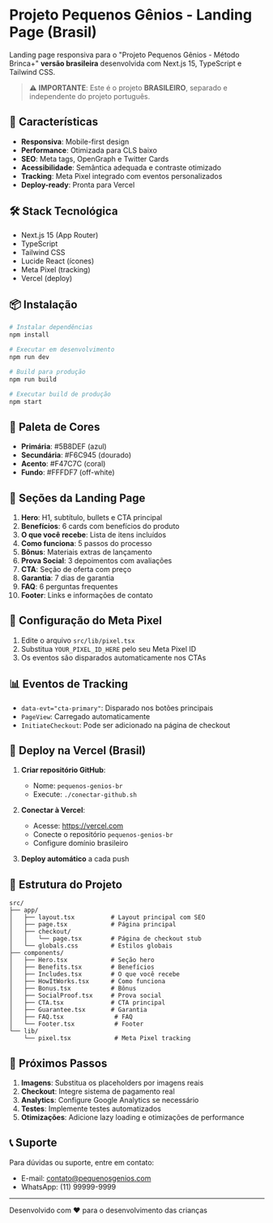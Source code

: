 # Projeto Pequenos Gênios - Landing Page (Brasil)

Landing page responsiva para o "Projeto Pequenos Gênios - Método Brinca+" **versão brasileira** desenvolvida com Next.js 15, TypeScript e Tailwind CSS.

> ⚠️ **IMPORTANTE**: Este é o projeto **BRASILEIRO**, separado e independente do projeto português.

## 🚀 Características

- **Responsiva**: Mobile-first design
- **Performance**: Otimizada para CLS baixo
- **SEO**: Meta tags, OpenGraph e Twitter Cards
- **Acessibilidade**: Semântica adequada e contraste otimizado
- **Tracking**: Meta Pixel integrado com eventos personalizados
- **Deploy-ready**: Pronta para Vercel

## 🛠️ Stack Tecnológica

- Next.js 15 (App Router)
- TypeScript
- Tailwind CSS
- Lucide React (ícones)
- Meta Pixel (tracking)
- Vercel (deploy)

## 📦 Instalação

```bash
# Instalar dependências
npm install

# Executar em desenvolvimento
npm run dev

# Build para produção
npm run build

# Executar build de produção
npm start
```

## 🎨 Paleta de Cores

- **Primária**: #5B8DEF (azul)
- **Secundária**: #F6C945 (dourado)
- **Acento**: #F47C7C (coral)
- **Fundo**: #FFFDF7 (off-white)

## 📱 Seções da Landing Page

1. **Hero**: H1, subtítulo, bullets e CTA principal
2. **Benefícios**: 6 cards com benefícios do produto
3. **O que você recebe**: Lista de itens incluídos
4. **Como funciona**: 5 passos do processo
5. **Bônus**: Materiais extras de lançamento
6. **Prova Social**: 3 depoimentos com avaliações
7. **CTA**: Seção de oferta com preço
8. **Garantia**: 7 dias de garantia
9. **FAQ**: 6 perguntas frequentes
10. **Footer**: Links e informações de contato

## 🔧 Configuração do Meta Pixel

1. Edite o arquivo `src/lib/pixel.tsx`
2. Substitua `YOUR_PIXEL_ID_HERE` pelo seu Meta Pixel ID
3. Os eventos são disparados automaticamente nos CTAs

## 📊 Eventos de Tracking

- `data-evt="cta-primary"`: Disparado nos botões principais
- `PageView`: Carregado automaticamente
- `InitiateCheckout`: Pode ser adicionado na página de checkout

## 🚀 Deploy na Vercel (Brasil)

1. **Criar repositório GitHub**:
   - Nome: `pequenos-genios-br`
   - Execute: `./conectar-github.sh`

2. **Conectar à Vercel**:
   - Acesse: https://vercel.com
   - Conecte o repositório `pequenos-genios-br`
   - Configure domínio brasileiro

3. **Deploy automático** a cada push

## 📁 Estrutura do Projeto

```
src/
├── app/
│   ├── layout.tsx          # Layout principal com SEO
│   ├── page.tsx            # Página principal
│   ├── checkout/
│   │   └── page.tsx        # Página de checkout stub
│   └── globals.css         # Estilos globais
├── components/
│   ├── Hero.tsx            # Seção hero
│   ├── Benefits.tsx        # Benefícios
│   ├── Includes.tsx        # O que você recebe
│   ├── HowItWorks.tsx      # Como funciona
│   ├── Bonus.tsx           # Bônus
│   ├── SocialProof.tsx     # Prova social
│   ├── CTA.tsx             # CTA principal
│   ├── Guarantee.tsx       # Garantia
│   ├── FAQ.tsx              # FAQ
│   └── Footer.tsx           # Footer
└── lib/
    └── pixel.tsx            # Meta Pixel tracking
```

## 🎯 Próximos Passos

1. **Imagens**: Substitua os placeholders por imagens reais
2. **Checkout**: Integre sistema de pagamento real
3. **Analytics**: Configure Google Analytics se necessário
4. **Testes**: Implemente testes automatizados
5. **Otimizações**: Adicione lazy loading e otimizações de performance

## 📞 Suporte

Para dúvidas ou suporte, entre em contato:
- E-mail: contato@pequenosgenios.com
- WhatsApp: (11) 99999-9999

---

Desenvolvido com ❤️ para o desenvolvimento das crianças